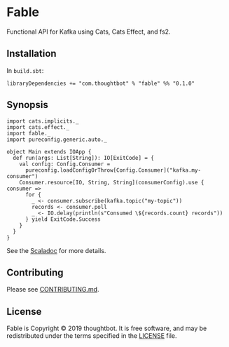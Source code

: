 # Fable

Functional API for Kafka using Cats, Cats Effect, and fs2.

## Installation

In `build.sbt`:

    libraryDependencies += "com.thoughtbot" % "fable" %% "0.1.0"

## Synopsis

    import cats.implicits._
    import cats.effect._
    import fable._
    import pureconfig.generic.auto._

    object Main extends IOApp {
      def run(args: List[String]): IO[ExitCode] = {
        val config: Config.Consumer =
          pureconfig.loadConfigOrThrow[Config.Consumer]("kafka.my-consumer")
        Consumer.resource[IO, String, String](consumerConfig).use { consumer =>
          for {
            _ <- consumer.subscribe(kafka.topic("my-topic"))
            records <- consumer.poll
            _ <- IO.delay(println(s"Consumed \${records.count} records"))
          } yield ExitCode.Success
        }
      }
    }

See the [Scaladoc] for more details.

## Contributing

Please see [CONTRIBUTING.md](/CONTRIBUTING.md).

## License

Fable is Copyright © 2019 thoughtbot. It is free software, and may be
redistributed under the terms specified in the [LICENSE](/LICENSE) file.

[Scaladoc]: https://scaladoc.thoughtbot.com/fable/fable/index.html
